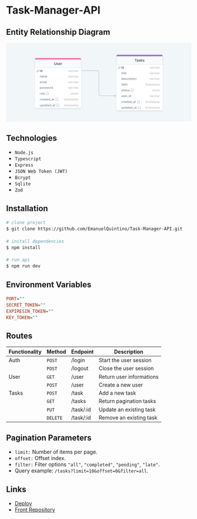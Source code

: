 # Task-Manager-API

## Entity Relationship Diagram

![ERD](./erd.png)

## Technologies

- `Node.js`
- `Typescript`
- `Express`
- `JSON Web Token (JWT)`
- `Bcrypt`
- `Sqlite`
- `Zod`

## Installation

```bash
# clone project
$ git clone https://github.com/EmanuelQuintino/Task-Manager-API.git

# install dependencies
$ npm install

# run api
$ npm run dev
```

## Environment Variables

```ini
PORT=""
SECRET_TOKEN=""
EXPIRESIN_TOKEN=""
KEY_TOKEN=""
```

## Routes

| Functionality | Method   | Endpoint  | Description              |
| ------------- | -------- | --------- | ------------------------ |
| Auth          | `POST`   | /login    | Start the user session   |
|               | `POST`   | /logout   | Close the user session   |
| User          | `GET`    | /user     | Return user informations |
|               | `POST`   | /user     | Create a new user        |
| Tasks         | `POST`   | /task     | Add a new task           |
|               | `GET`    | /tasks    | Return pagination tasks  |
|               | `PUT`    | /task/:id | Update an existing task  |
|               | `DELETE` | /task/:id | Remove an existing task  |

## Pagination Parameters

- `limit:` Number of items per page.
- `offset:` Offset index.
- `filter:` Filter options `"all"`, `"completed"`, `"pending"`, `"late"`.
- Query example: `/tasks?limit=10&offset=0&filter=all`.

## Links

- [Deploy](https://task-manager-seven-indol.vercel.app/)
- [Front Repository](https://github.com/EmanuelQuintino/Task-Manager)
